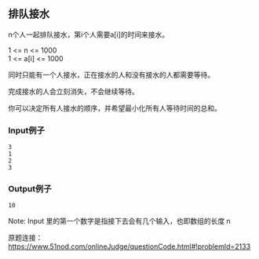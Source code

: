 ## 排队接水

n个人一起排队接水，第i个人需要a[i]的时间来接水。

1 <= n <= 1000     
1 <= a[i] <= 1000

同时只能有一个人接水，正在接水的人和没有接水的人都需要等待。
 
完成接水的人会立刻消失，不会继续等待。

你可以决定所有人接水的顺序，并希望最小化所有人等待时间的总和。

### Input例子
```
3
1
2
3
```
### Output例子
```
10
```
Note: Input 里的第一个数字是指接下去会有几个输入，也即数组的长度 n

原题连接：https://www.51nod.com/onlineJudge/questionCode.html#!problemId=2133
